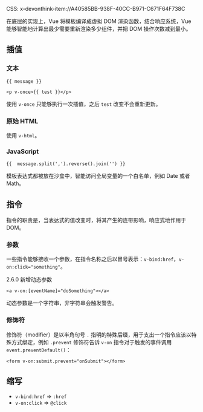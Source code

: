 CSS: x-devonthink-item://A40585BB-938F-40CC-B971-C671F64F738C

<head>
  <script type="text/javascript" async
    src="https://cdnjs.cloudflare.com/ajax/libs/mathjax/2.7.5/MathJax.js?config=TeX-MML-AM_CHTML">
  </script>
</head>

在底层的实现上，Vue 将模板编译成虚拟 DOM 渲染函数，结合响应系统，Vue 能够智能地计算出最少需要重新渲染多少组件，并把 DOM 操作次数减到最小。

## 插值

### 文本

```
{{ message }}

<p v-once>{{ test }}</p>
```

使用 `v-once` 只能够执行一次插值，之后 `test` 改变不会重新更新。

### 原始 HTML

使用 `v-html`。

### JavaScript

```
{{  message.split(',').reverse().join('') }}
```

模板表达式都被放在沙盒中，智能访问全局变量的一个白名单，例如 Date 或者 Math。

## 指令

指令的职责是，当表达式的值改变时，将其产生的连带影响，响应式地作用于 DOM。

### 参数

一些指令能够接收一个参数，在指令名称之后以冒号表示：`v-bind:href`，`v-on:click="something"`。

2.6.0 新增动态参数

```
<a v-on:[eventName]="doSomething"></a>
```

动态参数是一个字符串，非字符串会触发警告。

### 修饰符

修饰符（modifier）是以半角句号 `.` 指明的特殊后缀，用于支出一个指令应该以特殊方式绑定，例如 `.prevent` 修饰符告诉 `v-on` 指令对于触发的事件调用 `event.preventDefault()`：

```
<form v-on:submit.prevent="onSubmit"></form>
```

## 缩写

- `v-bind:href` => `:href`
- `v-on:click` => `@click`

